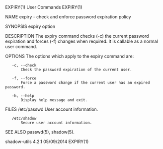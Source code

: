 EXPIRY(1)                                                                                       User Commands                                                                                       EXPIRY(1)



NAME
       expiry - check and enforce password expiration policy

SYNOPSIS
       expiry option

DESCRIPTION
       The expiry command checks (-c) the current password expiration and forces (-f) changes when required. It is callable as a normal user command.

OPTIONS
       The options which apply to the expiry command are:

       -c, --check
           Check the password expiration of the current user.

       -f, --force
           Force a password change if the current user has an expired password.

       -h, --help
           Display help message and exit.

FILES
       /etc/passwd
           User account information.

       /etc/shadow
           Secure user account information.

SEE ALSO
       passwd(5), shadow(5).



shadow-utils 4.2.1                                                                                05/09/2014                                                                                        EXPIRY(1)
